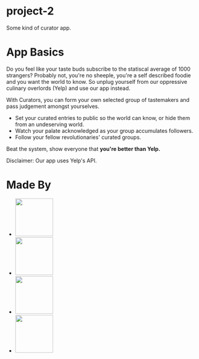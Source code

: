 # project-2
Some kind of curator app.

# App Basics
Do you feel like your taste buds subscribe to the statiscal average of 1000 strangers? Probably not, you're no sheeple, you're a self described foodie and you want the world to know. So unplug yourself from our oppressive culinary overlords (Yelp) and use our app instead.

With Curators, you can form your own selected group of tastemakers and pass judgement amongst yourselves.

 - Set your curated entries to public so the world can know, or hide them from an undeserving world. 
 - Watch your palate acknowledged as your group accumulates followers. 
 - Follow your fellow revolutionaries' curated groups.  

Beat the system, show everyone that <b>you're better than Yelp. </b>

Disclaimer: Our app uses Yelp's API.

# Made By
- [<img src='https://avatars0.githubusercontent.com/u/26889220?s=460&v=4' width='100'>](https://github.com/majorazero)
- [<img src='https://avatars3.githubusercontent.com/u/42044457?s=460&v=4' width='100'>](https://github.com/yairjoseph)
- [<img src="https://avatars0.githubusercontent.com/u/17151597?s=460&v=4" width='100' />](https://github.com/chrisArmo)
- [<img src='https://avatars1.githubusercontent.com/u/42249812?s=460&v=4' width='100'>](https://github.com/kgschoch)
